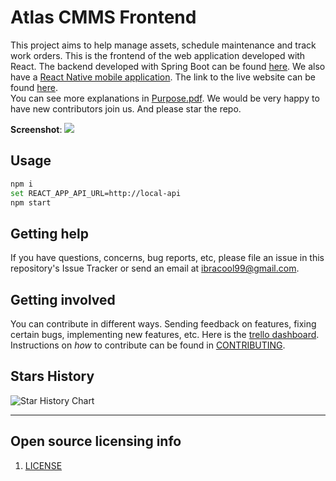 # Atlas CMMS Frontend

This project aims to help manage assets, schedule maintenance and track work orders. This is the frontend of the web application developed with React. The backend developed with Spring Boot can be found [here](https://github.com/Grashjs/api).
We also have a [React Native mobile application](https://github.com/Grashjs/mobile). The link to the live website can be found [here](https://grash-cmms.com).  
You can see more explanations in [Purpose.pdf](Purpose.pdf).
We would be very happy to have new contributors join us.
And please star the repo.


**Screenshot**:
![](https://i.ibb.co/7tGYCtv/Screenshot-502.png)

## Usage

```bash
npm i
set REACT_APP_API_URL=http://local-api
npm start
```

[comment]: <> (## How to test the software)

[comment]: <> (If the software includes automated tests, detail how to run those tests.)

## Getting help

If you have questions, concerns, bug reports, etc, please file an issue in this repository's Issue Tracker or send an email at ibracool99@gmail.com.

## Getting involved

You can contribute in different ways. Sending feedback on features, fixing certain bugs, implementing new features, etc.
Here is the [trello dashboard](https://trello.com/invite/b/dHcnX2Y0/ATTI9f361dff4298643df8ef3a80a1413c42E4308099/grash).
Instructions on _how_ to contribute can be found in [CONTRIBUTING](CONTRIBUTING.md).

## Stars History

<picture>
  <source media="(prefers-color-scheme: light)" srcset="https://api.star-history.com/svg?repos=grashjs/frontend&type=Date" />
  <source media="(prefers-color-scheme: light)" srcset="https://api.star-history.com/svg?repos=grashjs/frontend&type=Date" />
  <img alt="Star History Chart" src="https://api.star-history.com/svg?repos=grashjs/frontend&type=Date" />
</picture>

----

## Open source licensing info
1. [LICENSE](LICENSE)
